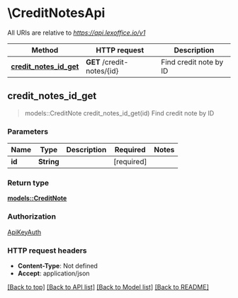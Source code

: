# \CreditNotesApi

All URIs are relative to *https://api.lexoffice.io/v1*

Method | HTTP request | Description
------------- | ------------- | -------------
[**credit_notes_id_get**](CreditNotesApi.md#credit_notes_id_get) | **GET** /credit-notes/{id} | Find credit note by ID



## credit_notes_id_get

> models::CreditNote credit_notes_id_get(id)
Find credit note by ID

### Parameters


Name | Type | Description  | Required | Notes
------------- | ------------- | ------------- | ------------- | -------------
**id** | **String** |  | [required] |

### Return type

[**models::CreditNote**](CreditNote.md)

### Authorization

[ApiKeyAuth](../README.md#ApiKeyAuth)

### HTTP request headers

- **Content-Type**: Not defined
- **Accept**: application/json

[[Back to top]](#) [[Back to API list]](../README.md#documentation-for-api-endpoints) [[Back to Model list]](../README.md#documentation-for-models) [[Back to README]](../README.md)

